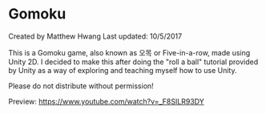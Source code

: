 # Gomoku
Created by Matthew Hwang Last updated: 10/5/2017

This is a Gomoku game, also known as 오목 or Five-in-a-row, made using Unity 2D. I decided to
make this after doing the "roll a ball" tutorial provided by Unity as a way of exploring and
teaching myself how to use Unity.

Please do not distribute without permission!

Preview: https://www.youtube.com/watch?v=_F8SILR93DY

